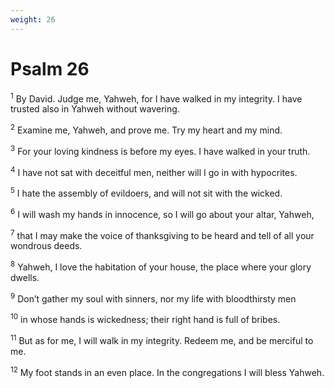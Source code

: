 ```yaml
---
weight: 26
---
```


# Psalm 26

<sup>1</sup> By David. Judge me, Yahweh, for I have walked in my integrity. I have trusted also in Yahweh without wavering. 

<sup>2</sup> Examine me, Yahweh, and prove me. Try my heart and my mind. 

<sup>3</sup> For your loving kindness is before my eyes. I have walked in your truth. 

<sup>4</sup> I have not sat with deceitful men, neither will I go in with hypocrites. 

<sup>5</sup> I hate the assembly of evildoers, and will not sit with the wicked. 

<sup>6</sup> I will wash my hands in innocence, so I will go about your altar, Yahweh, 

<sup>7</sup> that I may make the voice of thanksgiving to be heard and tell of all your wondrous deeds. 

<sup>8</sup> Yahweh, I love the habitation of your house, the place where your glory dwells. 

<sup>9</sup> Don’t gather my soul with sinners, nor my life with bloodthirsty men 

<sup>10</sup> in whose hands is wickedness; their right hand is full of bribes. 

<sup>11</sup> But as for me, I will walk in my integrity. Redeem me, and be merciful to me. 

<sup>12</sup> My foot stands in an even place. In the congregations I will bless Yahweh. 


